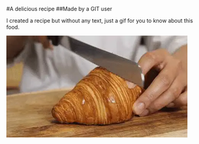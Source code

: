 #A delicious recipe
##Made by a GIT user

I created a recipe but without any text, just a gif for you to know about this food.

![image for Croissant](CY_croissant.webp)